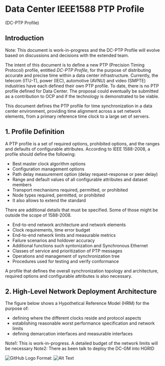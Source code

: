 # Data Center IEEE1588 PTP Profile 

(DC-PTP Profile)



## Introduction

Note: This document is work-in-progress and the DC-PTP Profile will evolve based on discussions and decisions with the extended team. 

The intent of this document is to define a new PTP (Precision Timing Protocol) profile, entitled *DC-PTP Profile*, for the purpose of distributing accurate and precise time within a data center infrastructure. Currently, the telecom (ITU-T), power (IEC), automotive (AVNU) and video (SMPTE) industries have each defined their own PTP profile.  To date, there is no PTP profile defined for Data Center. The proposal could eventually be submitted as a contribution to OCP and if the technology is demonstrated to be viable.

This document defines the PTP profile for time synchronization in a data center environment, providing time alignment across a set network elements, from a primary reference time clock to a large set of servers.

## 1. Profile Definition


A PTP profile is a set of required options, prohibited options, and the ranges and defaults of configurable attributes. According to IEEE 1588-2008, a profile should define the following:

* Best master clock algorithm options
* Configuration management options
* Path delay measurement option (delay request-response or peer delay)
* Range and default values of all configurable attributes and dataset members
* Transport mechanisms required, permitted, or prohibited
* Node types required, permitted, or prohibited
* It also allows to extend the standard


There are additional details that must be specified.  Some of those might be outside the scope of 1588-2008.

* End-to-end network architecture and network elements
* Clock requirements, time error budget
* End-to-end network limits and measurable metrics
* Failure scenarios and holdover accuracy
* Additional functions such syntonization and Synchronous Ethernet
* Classes of service and prioritization of PTP messages
* Operations and management of synchronization tree
* Procedures used for testing and verify conformance


A profile that defines the overall synchronization topology and architecture, required options and configurable attributes is also necessary.

## 2. High-Level Network Deployment Architecture


The figure below shows a Hypothetical Reference Model (HRM) for the purpose of:

* defining where the different clocks reside and protocol aspects
* establishing reasonable worst performance specification and network limits
* defining demarcation interfaces and measurable interfaces

Note1:  This is work-in-progress. A detailed budget of the network limits will be necessary
Note2:  There as been talk to deploy the DC-GM into HGRID

![GitHub Logo](/images/maxte.png)
Format: ![Alt Text](url)
